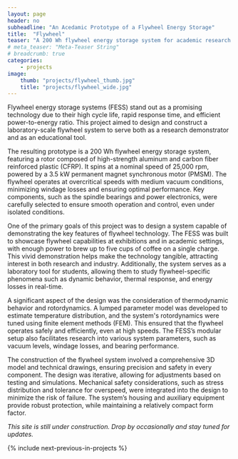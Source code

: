 ```yaml
---
layout: page
header: no
subheadline: "An Acedamic Prototype of a Flywheel Energy Storage"
title:  "Flywheel"
teaser: "A 200 Wh flywheel energy storage system for academic research and demonstration. Featuring a high-strengh aluminum and CFRP rotor, it operates at 25,000 rpm, powered by a 3.5 kW synchronous motor. The prototype enables the study of key flywheel phenomena like thermal behavior and rotordynamics, making it a valuable tool for both research and education."  
# meta_teaser: "Meta-Teaser String"
# breadcrumb: true
categories:
    - projects
image:
    thumb: "projects/flywheel_thumb.jpg"
    title: "projects/flywheel_wide.jpg"
---
```


 Flywheel energy storage systems
(FESS) stand out as a promising technology due to their high cycle life, rapid
response time, and efficient power-to-energy ratio. This project aimed to design
and construct a laboratory-scale flywheel system to serve both as a research
demonstrator and as an educational tool. 

The resulting prototype is a 200 Wh flywheel energy storage system, featuring a
rotor composed of high-strength aluminum and carbon fiber reinforced plastic
(CFRP). It spins at a nominal speed of 25,000 rpm, powered by a 3.5 kW permanent
magnet synchronous motor (PMSM). The flywheel operates at overcritical speeds
with medium vacuum conditions, minimizing windage losses and ensuring optimal
performance. Key components, such as the spindle bearings and power electronics,
were carefully selected to ensure smooth operation and control, even under
isolated conditions. 

One of the primary goals of this project was to design a system capable of
demonstrating the key features of flywheel technology. The FESS was built to
showcase flywheel capabilities at exhibitions and in academic settings, with
enough power to brew up to five cups of coffee on a single charge. This vivid
demonstration helps make the technology tangible, attracting interest in both
research and industry. Additionally, the system serves as a laboratory tool for
students, allowing them to study flywheel-specific phenomena such as dynamic
behavior, thermal response, and energy losses in real-time. 

A significant aspect of the design was the consideration of thermodynamic
behavior and rotordynamics. A lumped parameter model was developed to estimate
temperature distribution, and the system's rotordynamics were tuned using finite
element methods (FEM). This ensured that the flywheel operates safely and
efficiently, even at high speeds. The FESS’s modular setup also facilitates
research into various system parameters, such as vacuum levels, windage losses,
and bearing performance. 

The construction of the flywheel system involved a comprehensive 3D model and
technical drawings, ensuring precision and safety in every component. The design
was iterative, allowing for adjustments based on testing and simulations.
Mechanical safety considerations, such as stress distribution and tolerance for
overspeed, were integrated into the design to minimize the risk of failure. The
system’s housing and auxiliary equipment provide robust protection, while
maintaining a relatively compact form factor. 

_This site is still under construction. Drop by occasionally and stay tuned for
updates._

{% include next-previous-in-projects %}